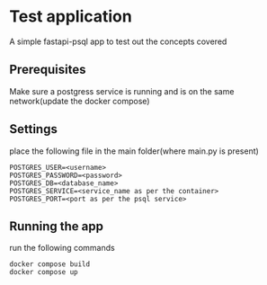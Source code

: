 # Test application
A simple fastapi-psql app to test out the concepts covered

## Prerequisites
Make sure a postgress service is running and is on the same network(update the docker compose)

## Settings
place the following file in the main folder(where main.py is present)
```
POSTGRES_USER=<username>
POSTGRES_PASSWORD=<password>
POSTGRES_DB=<database_name>
POSTGRES_SERVICE=<service_name as per the container>
POSTGRES_PORT=<port as per the psql service>
```

## Running the app
run the following commands
```
docker compose build
docker compose up
```